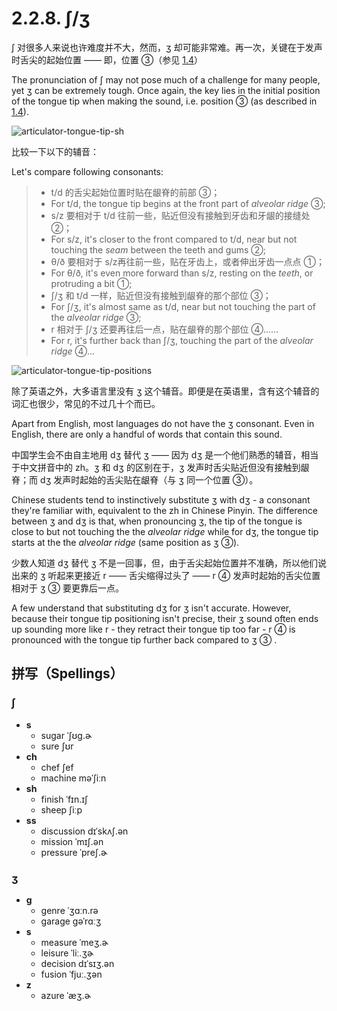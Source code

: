 # 2.2.8. <span class="pho">ʃ/ʒ</span>

<span class="pho">ʃ</span> 对很多人来说也许难度并不大，然而，<span class="pho">ʒ</span> 却可能非常难。再一次，关键在于发声时舌尖的起始位置 —— 即，位置 ③（参见 [1.4](1.4-articulators)）

The pronunciation of <span class="pho">ʃ</span> may not pose much of a challenge for many people, yet <span class="pho">ʒ</span> can be extremely tough. Once again, the key lies in the initial position of the tongue tip when making the sound, i.e. position ③ (as described in [1.4](1.4-articulators)).

![articulator-tongue-tip-sh](/images/articulator-tongue-tip-sh.svg)

比较一下以下的辅音：

Let's compare following consonants:

> * <span class="pho">t/d</span> 的舌尖起始位置时贴在龈脊的前部 ③；
> * For <span class="pho">t/d</span>, the tongue tip begins at the front part of *alveolar ridge* ③;
> * <span class="pho">s/z</span> 要相对于 <span class="pho">t/d</span> 往前一些，贴近但没有接触到牙齿和牙龈的接缝处 ②；
> * For <span class="pho">s/z</span>, it's closer to the front compared to <span class="pho">t/d</span>, near but not touching the *seam* between the teeth and gums ②;
> * <span class="pho">θ/ð</span> 要相对于 <span class="pho">s/z</span>再往前一些，贴在牙齿上，或者伸出牙齿一点点 ①；
> * For <span class="pho">θ/ð</span>, it's even more forward than <span class="pho">s/z</span>, resting on the *teeth*, or protruding a bit ①;
> * <span class="pho">ʃ/ʒ</span> 和 <span class="pho">t/d</span> 一样，贴近但没有接触到龈脊的那个部位 ③；
> * For <span class="pho">ʃ/ʒ</span>, it's almost same as <span class="pho">t/d</span>, near but not touching the part of the *alveolar ridge* ③;
> * <span class="pho">r</span> 相对于 <span class="pho">ʃ/ʒ</span> 还要再往后一点，贴在龈脊的那个部位 ④……
> * For <span class="pho">r</span>, it's further back than <span class="pho">ʃ/ʒ</span>, touching the part of the *alveolar ridge* ④...

![articulator-tongue-tip-positions](/images/articulator-tongue-tip-positions.svg)

除了英语之外，大多语言里没有 <span class="pho">ʒ</span> 这个辅音。即便是在英语里，含有这个辅音的词汇也很少，常见的不过几十个而已。

Apart from English, most languages do not have the <span class="pho">ʒ</span> consonant. Even in English, there are only a handful of words that contain this sound.

中国学生会不由自主地用 <span class="pho">dʒ</span> 替代 <span class="pho">ʒ</span> —— 因为 <span class="pho">dʒ</span> 是一个他们熟悉的辅音，相当于中文拼音中的 <span class="pho">zh</span>。<span class="pho">ʒ</span> 和 <span class="pho">dʒ</span> 的区别在于，<span class="pho">ʒ</span> 发声时舌尖贴近但没有接触到龈脊；而 <span class="pho">dʒ</span> 发声时起始的舌尖贴在龈脊（与 <span class="pho">ʒ</span> 同一个位置 ③）。

Chinese students tend to instinctively substitute <span class="pho">ʒ</span> with <span class="pho">dʒ</span> - a consonant they're familiar with, equivalent to the <span class="pho">zh</span> in Chinese Pinyin. The difference between <span class="pho">ʒ</span> and <span class="pho">dʒ</span> is that, when pronouncing <span class="pho">ʒ</span>, the tip of the tongue is close to but not touching the the *alveolar ridge* while for <span class="pho">dʒ</span>, the tongue tip starts at the the *alveolar ridge* (same position as <span class="pho">ʒ</span> ③).

少数人知道  <span class="pho">dʒ</span> 替代 <span class="pho">ʒ</span> 不是一回事，但，由于舌尖起始位置并不准确，所以他们说出来的 <span class="pho">ʒ</span> 听起来更接近 <span class="pho">r</span> —— 舌尖缩得过头了 —— <span class="pho">r</span> ④ 发声时起始的舌尖位置相对于 <span class="pho">ʒ</span> ③ 要更靠后一点。

A few understand that substituting <span class="pho">dʒ</span> for <span class="pho">ʒ</span> isn't accurate. However, because their tongue tip positioning isn't precise, their <span class="pho">ʒ</span> sound often ends up sounding more like <span class="pho">r</span> - they retract their tongue tip too far - <span class="pho">r</span> ④ is pronounced with the tongue tip further back compared to <span class="pho">ʒ</span> ③ .

## 拼写（Spellings）

### <span class="pho">ʃ</span>

* **s**
  * sugar <span class="pho alt">ˈʃʊɡ.ɚ</span> <span class="speak-word-inline" data-audio-us-male="/audios/sugar-us-male.mp3" data-audio-us-female="/audios/sugar-us-female.mp3"></span>
  * sure <span class="pho alt">ʃʊr</span> <span class="speak-word-inline" data-audio-us-male="/audios/sure-us-male.mp3" data-audio-us-female="/audios/sure-us-female.mp3"></span>
* **ch**
  * chef <span class="pho alt">ʃef</span> <span class="speak-word-inline" data-audio-us-male="/audios/chef-us-male.mp3" data-audio-us-female="/audios/chef-us-female.mp3"></span>
  * machine <span class="pho alt">məˈʃiːn</span> <span class="speak-word-inline" data-audio-us-male="/audios/machine-us-male.mp3" data-audio-us-female="/audios/machine-us-female.mp3"></span>
* **sh**
  * finish <span class="pho alt">ˈfɪn.ɪʃ</span> <span class="speak-word-inline" data-audio-us-male="/audios/finish-us-male.mp3" data-audio-us-female="/audios/finish-us-female.mp3"></span>
  * sheep <span class="pho alt">ʃiːp</span> <span class="speak-word-inline" data-audio-us-male="/audios/sheep-us-male.mp3" data-audio-us-female="/audios/sheep-us-female.mp3"></span>
* **ss**
  * discussion <span class="pho alt">dɪˈskʌʃ.ən</span> <span class="speak-word-inline" data-audio-us-male="/audios/discussion-us-male.mp3" data-audio-us-female="/audios/discussion-us-female.mp3"></span>
  * mission <span class="pho alt">ˈmɪʃ.ən</span> <span class="speak-word-inline" data-audio-us-male="/audios/mission-us-male.mp3" data-audio-us-female="/audios/mission-us-female.mp3"></span>
  * pressure <span class="pho alt">ˈpreʃ.ɚ</span> <span class="speak-word-inline" data-audio-us-male="/audios/pressure-us-male.mp3" data-audio-us-female="/audios/pressure-us-female.mp3"></span>

### <span class="pho">ʒ</span>

* **g**
  * genre <span class="pho alt">ˈʒɑːn.rə</span> <span class="speak-word-inline" data-audio-us-male="/audios/genre-us-male.mp3" data-audio-us-female="/audios/genre-us-female.mp3"></span>
  * garage <span class="pho alt">ɡəˈrɑːʒ</span> <span class="speak-word-inline" data-audio-us-male="/audios/garage-us-male.mp3" data-audio-us-female="/audios/garage-us-female.mp3"></span>
* **s**
  * measure <span class="pho alt">ˈmeʒ.ɚ</span> <span class="speak-word-inline" data-audio-us-male="/audios/measure-us-male.mp3" data-audio-us-female="/audios/measure-us-female.mp3"></span>
  * leisure <span class="pho alt">ˈliː.ʒɚ</span> <span class="speak-word-inline" data-audio-us-male="/audios/leisure-us-male.mp3" data-audio-us-female="/audios/leisure-us-female.mp3"></span>
  * decision <span class="pho alt">dɪˈsɪʒ.ən</span> <span class="speak-word-inline" data-audio-us-male="/audios/decision-us-male.mp3" data-audio-us-female="/audios/decision-us-female.mp3"></span>
  * fusion <span class="pho alt">ˈfjuː.ʒən</span> <span class="speak-word-inline" data-audio-us-male="/audios/fusion-us-male.mp3" data-audio-us-female="/audios/fusion-us-female.mp3"></span>
* **z**
  * azure <span class="pho alt">ˈæʒ.ɚ</span> <span class="speak-word-inline" data-audio-us-male="/audios/azure-us-male.mp3" data-audio-us-female="/audios/azure-us-female.mp3"></span>
